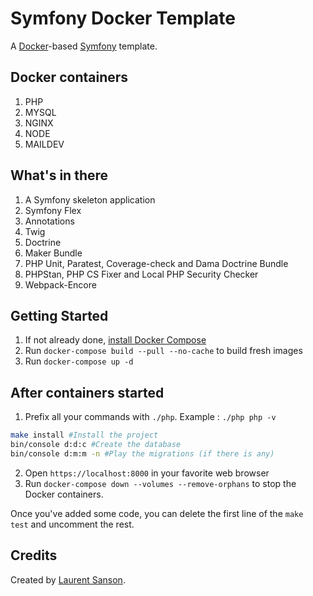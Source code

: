 # Symfony Docker Template

A [Docker](https://www.docker.com/)-based [Symfony](https://symfony.com) template.

## Docker containers

1. PHP
2. MYSQL
3. NGINX
4. NODE
5. MAILDEV

## What's in there

1. A Symfony skeleton application
2. Symfony Flex
3. Annotations
4. Twig
5. Doctrine
6. Maker Bundle
7. PHP Unit, Paratest, Coverage-check and Dama Doctrine Bundle
8. PHPStan, PHP CS Fixer and Local PHP Security Checker
9. Webpack-Encore

## Getting Started

1. If not already done, [install Docker Compose](https://docs.docker.com/compose/install/)
2. Run `docker-compose build --pull --no-cache` to build fresh images
3. Run `docker-compose up -d`

## After containers started

1. Prefix all your commands with `./php`. Example : `./php php -v`

```bash
make install #Install the project
bin/console d:d:c #Create the database
bin/console d:m:m -n #Play the migrations (if there is any)
```

2. Open `https://localhost:8000` in your favorite web browser
3. Run `docker-compose down --volumes --remove-orphans` to stop the Docker containers.

Once you've added some code, you can delete the first line of the `make test` and uncomment the rest.

## Credits

Created by [Laurent Sanson](https://github.com/LaurentSanson/).